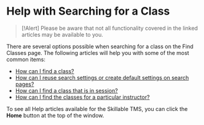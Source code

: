 # Help with Searching for a Class

> [!Alert] Please be aware that not all functionality covered in the linked articles may be available to you.

There are several options possible when searching for a class on the Find Classes page. The following articles will help you with some of the most common items: 

- [How can I find a class?](../tms-administrators/classes/schedule/find-class.md)
- [How can I reuse search settings or create default settings on search pages?](../tms-administrators/tms-fundamentals/reuse-search-settings-or-create-default-settings-on-search-pages.md)
- [How can I find a class that is in session?](../tms-administrators/classes/schedule/find-class-in-session.md)
- [How can I find the classes for a particular instructor?](../tms-administrators/classes/instructors/find-classes-for-particular-instructor.md)

To see all Help articles available for the Skillable TMS, you can click the **Home** button at the top of the window.
